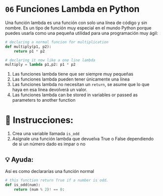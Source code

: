# `06` Funciones Lambda en Python

Una función lambda es una función con solo una línea de código y sin nombre.
Es un tipo de función muy especial en el mundo Python porque puedes usarla como una pequeña utilidad para una programación muy ágil:

```python
# declaring a normal funcion for multiplication
def multiply(p1, p2):
    return p1 * p2

# declaring it now like a one line lambda
multiply = lambda p1,p2: p1 * p2
```

1. Las funciones lambda tiene que ser siempre muy pequeñas
2. Las funciones lambda pueden tener únicamente una línea
3. Las funciones lambda no necesitan un `return`, se asume que lo que haya en esa línea devolverá un valor.
4. Las funciones lambda can be stored in variables or passed as parameters to another function

# 📝 Instrucciones:

1. Crea una variable llamada `is_odd`
2. Asígnale una función lambda que devuelva True o False dependiendo de si un número dado es impar o no

## 💡 Ayuda:

Así es como declararías una función normal

```python
# this function return True if a number is odd.
def is_odd(num):
    return (num % 2)! == 0:
```
